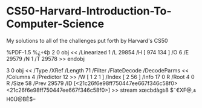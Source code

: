# CS50-Harvard-Introduction-To-Computer-Science
My solutions to all of the challenges put forth by Harvard's CS50

%PDF-1.5
%¿÷¢þ
2 0 obj
<< /Linearized 1 /L 29854 /H [ 974 134 ] /O 6 /E 29579 /N 1 /T 29578 >>
endobj
                                                                                                                 
3 0 obj
<< /Type /XRef /Length 71 /Filter /FlateDecode /DecodeParms << /Columns 4 /Predictor 12 >> /W [ 1 2 1 ] /Index [ 2 56 ] /Info 17 0 R /Root 4 0 R /Size 58 /Prev 29579                 /ID [<21c26f6e98ff750447ee667f346c58f0><21c26f6e98ff750447ee667f346c58f0>] >>
stream
xœcbdàg`b`8	$˜€XF@‚±
H0Ú@BÈ$–
